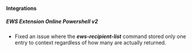 
#### Integrations
##### EWS Extension Online Powershell v2
- Fixed an issue where the ***ews-recipient-list*** command stored only one entry to context regardless of how many are actually returned.